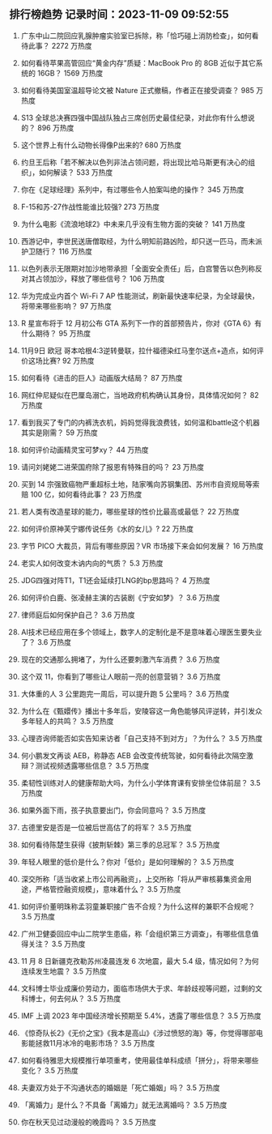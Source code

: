 
## 排行榜趋势 记录时间：2023-11-09 09:52:55
  
  1. 广东中山二院回应乳腺肿瘤实验室已拆除，称「恰巧碰上消防检查」，如何看待此事？ 2272 万热度
    
  2. 如何看待苹果高管回应“黄金内存”质疑：MacBook Pro 的 8GB 近似于其它系统的 16GB？ 1569 万热度
    
  3. 如何看待美国室温超导论文被 Nature 正式撤稿，作者正在接受调查？ 985 万热度
    
  4. S13 全球总决赛四强中国战队独占三席创历史最佳纪录，对此你有什么想说的？ 896 万热度
    
  5. 这个世界上有什么动物长得像P出来的? 680 万热度
    
  6. 约旦王后称「若不解决以色列非法占领问题，将出现比哈马斯更有决心的组织」，如何解读？ 533 万热度
    
  7. 你在《足球经理》系列中，有过哪些令人拍案叫绝的操作？ 345 万热度
    
  8. F-15和苏-27作战性能谁比较强? 273 万热度
    
  9. 为什么电影《流浪地球2》中未来几乎没有生物方面的突破？ 141 万热度
    
  10. 西游记中，李世民送唐僧取经，为什么明知前路凶险，却只送一匹马，而未派护卫随行？ 116 万热度
    
  11. 以色列表示无限期对加沙地带承担「全面安全责任」后，白宫警告以色列称反对其占领加沙，释放了哪些信号？ 106 万热度
    
  12. 华为完成业内首个 Wi-Fi 7 AP 性能测试，刷新最快速率纪录，为全球最快，将带来哪些影响？ 97 万热度
    
  13. R 星宣布将于 12 月初公布 GTA 系列下一作的首部预告片，你对《GTA 6》有什么期待？ 95 万热度
    
  14. 11月9日 欧冠 哥本哈根4:3逆转曼联，拉什福德染红马奎尔送点+造点，如何评价这场比赛? 92 万热度
    
  15. 如何看待《进击的巨人》动画版大结局？ 87 万热度
    
  16. 网红仲尼疑似在巴厘岛溺亡，当地政府机构确认其身份，具体情况如何？ 82 万热度
    
  17. 看到我买了专门的内裤洗衣机，妈妈觉得我浪费钱，如何温和battle这个机器其实是刚需？ 59 万热度
    
  18. 如何评价动画精灵宝可梦xy？ 44 万热度
    
  19. 请问刘姥姥二进荣国府除了报恩有特殊目的吗？ 23 万热度
    
  20. 买到 14 宗强致癌物严重超标土地，陆家嘴向苏钢集团、苏州市自资规局等索赔 100 亿，如何看待此事？ 23 万热度
    
  21. 若人类有改造星球的能力，哪些星球的性价比最高或最低？ 22 万热度
    
  22. 如何评价原神芙宁娜传说任务《水的女儿》? 22 万热度
    
  23. 字节 PICO 大裁员，背后有哪些原因？VR 市场接下来会如何发展？ 16 万热度
    
  24. 老实人如何改变木讷内向的气质？ 5.3 万热度
    
  25. JDG四强对阵T1，T1还会延续打LNG的bp思路吗？ 4 万热度
    
  26. 如何评价白鹿、张凌赫主演的古装剧《宁安如梦》？ 3.6 万热度
    
  27. 律师庭后如何保护自己？ 3.6 万热度
    
  28. AI技术已经应用在多个领域上，数字人的定制化是不是意味着心理医生要失业了？ 3.6 万热度
    
  29. 现在的交通那么拥堵了，为什么还要刺激汽车消费？ 3.6 万热度
    
  30. 这个双 11，你看到了哪些让人眼前一亮的创意营销？ 3.6 万热度
    
  31. 大体重的人 3 公里跑完一周后，可以提升跑 5 公里吗？ 3.6 万热度
    
  32. 为什么在《甄嬛传》播出十多年后，安陵容这一角色能够风评逆转，并引发众多年轻人的共鸣？ 3.5 万热度
    
  33. 心理咨询师能否如实告知来访者「自己支持不到对方」？为什么？ 3.5 万热度
    
  34. 何小鹏发文再谈 AEB，称静态 AEB 会改变传统驾驶，如何看待此次隔空激辩？测试视频透露哪些信息？ 3.5 万热度
    
  35. 柔韧性训练对人的健康帮助大吗，为什么小学体育课有安排坐位体前屈？ 3.5 万热度
    
  36. 如果外面下雨，孩子执意要出门，你会同意吗？ 3.5 万热度
    
  37. 古德里安是否是一位被后世高估了的将军？ 3.5 万热度
    
  38. 如何看待陈楚生获得《披荆斩棘》第三季的总冠军？ 3.5 万热度
    
  39. 年轻人眼里的低价是什么？你对「低价」是如何理解的？ 3.5 万热度
    
  40. 深交所称「适当收紧上市公司再融资」，上交所称「将从严审核募集资金用途，严格管控融资规模」，意味着什么？ 3.5 万热度
    
  41. 如何评价董明珠称孟羽童兼职接广告不合规？为什么这样的兼职不合规呢？ 3.5 万热度
    
  42. 广州卫健委回应中山二院学生患癌，称「会组织第三方调查」，有哪些信息值得关注？ 3.5 万热度
    
  43. 11 月 8 日新疆克孜勒苏州凌晨连发 6 次地震，最大 5.4 级，情况如何？为何连续发生地震？ 3.5 万热度
    
  44. 文科博士毕业成廉价劳动力，面临市场供大于求、年龄歧视等问题，过剩的文科博士，何去何从？ 3.5 万热度
    
  45. IMF 上调 2023 年中国经济增长预期至 5.4%，透露了哪些信息？ 3.5 万热度
    
  46. 《惊奇队长2》《无价之宝》《我本是高山》《涉过愤怒的海》等，你觉得哪部电影能拯救11月冰冷的电影市场？ 3.5 万热度
    
  47. 如何看待雅思大规模推行单项重考，使用最佳单科成绩「拼分」，将带来哪些变化？ 3.5 万热度
    
  48. 夫妻双方处于不沟通状态的婚姻是「死亡婚姻」吗？ 3.5 万热度
    
  49. 「离婚力」是什么？不具备「离婚力」就无法离婚吗？ 3.5 万热度
    
  50. 你在秋天见过动漫般的晚霞吗？ 3.5 万热度
    